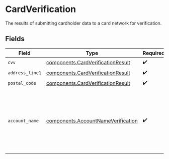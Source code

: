 # CardVerification

The results of submitting cardholder data to a card network for verification.


## Fields

| Field                                                                                     | Type                                                                                      | Required                                                                                  | Description                                                                               | Example                                                                                   |
| ----------------------------------------------------------------------------------------- | ----------------------------------------------------------------------------------------- | ----------------------------------------------------------------------------------------- | ----------------------------------------------------------------------------------------- | ----------------------------------------------------------------------------------------- |
| `cvv`                                                                                     | [components.CardVerificationResult](../../models/components/cardverificationresult.md)    | :heavy_check_mark:                                                                        | N/A                                                                                       | match                                                                                     |
| `address_line1`                                                                           | [components.CardVerificationResult](../../models/components/cardverificationresult.md)    | :heavy_check_mark:                                                                        | N/A                                                                                       | match                                                                                     |
| `postal_code`                                                                             | [components.CardVerificationResult](../../models/components/cardverificationresult.md)    | :heavy_check_mark:                                                                        | N/A                                                                                       | match                                                                                     |
| `account_name`                                                                            | [components.AccountNameVerification](../../models/components/accountnameverification.md)  | :heavy_check_mark:                                                                        | The results of submitting cardholder name to a card network for verification.             | {<br/>"firstName": "match",<br/>"lastName": "match",<br/>"middleName": "match",<br/>"fullName": "match"<br/>} |